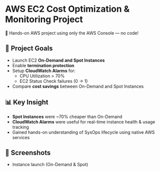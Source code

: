 # AWS EC2 Cost Optimization & Monitoring Project

🚀 Hands-on AWS project using only the AWS Console — no code!

## 💼 Project Goals
- Launch EC2 **On-Demand and Spot Instances**
- Enable **termination protection**
- Setup **CloudWatch Alarms** for:
  - CPU Utilization > 70%
  - EC2 Status Check failures (0 → 1)
- Compare **cost savings** between On-Demand and Spot Instances

## 📊 Key Insight
- **Spot Instances** were ~70% cheaper than On-Demand
- **CloudWatch Alarms** were useful for real-time instance health & usage tracking
- Gained hands-on understanding of SysOps lifecycle using native AWS services

## 📸 Screenshots
- Instance launch (On-Demand & Spot)
